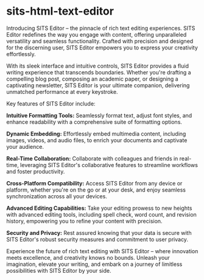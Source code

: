 # sits-html-text-editor

Introducing SITS Editor – the pinnacle of rich text editing experiences. SITS Editor redefines the way you engage with content, offering unparalleled versatility and seamless functionality. Crafted with precision and designed for the discerning user, SITS Editor empowers you to express your creativity effortlessly.

With its sleek interface and intuitive controls, SITS Editor provides a fluid writing experience that transcends boundaries. Whether you're drafting a compelling blog post, composing an academic paper, or designing a captivating newsletter, SITS Editor is your ultimate companion, delivering unmatched performance at every keystroke.

Key features of SITS Editor include:

**Intuitive Formatting Tools:** Seamlessly format text, adjust font styles, and enhance readability with a comprehensive suite of formatting options.

**Dynamic Embedding:** Effortlessly embed multimedia content, including images, videos, and audio files, to enrich your documents and captivate your audience.

**Real-Time Collaboration:** Collaborate with colleagues and friends in real-time, leveraging SITS Editor's collaborative features to streamline workflows and foster productivity.

**Cross-Platform Compatibility:** Access SITS Editor from any device or platform, whether you're on the go or at your desk, and enjoy seamless synchronization across all your devices.

**Advanced Editing Capabilities:** Take your editing prowess to new heights with advanced editing tools, including spell check, word count, and revision history, empowering you to refine your content with precision.

**Security and Privacy:** Rest assured knowing that your data is secure with SITS Editor's robust security measures and commitment to user privacy.

Experience the future of rich text editing with SITS Editor – where innovation meets excellence, and creativity knows no bounds. Unleash your imagination, elevate your writing, and embark on a journey of limitless possibilities with SITS Editor by your side.
